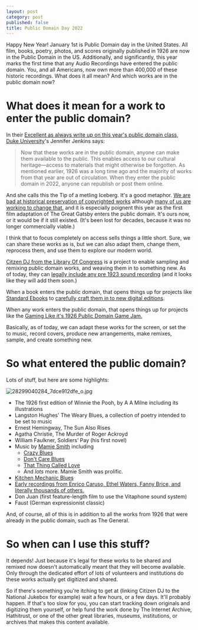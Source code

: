 ```yaml
---
layout: post
category: post
published: false
title: Public Domain Day 2022
---
```

Happy New Year! January 1st is Public Domain day in the United States. All film, books, poetry, photos, and scores originally published in 1926 are now in the Public Domain in the US. Additionally, and significantly, this year marks the first time that any Audio Recordings have entered the public domain. You, and all Americans, now own more than 400,000 of these historic recordings. What does it all mean? And which works are in the public domain now? 

# What does it mean for a work to enter the public domain? 

In their [Excellent as always write up on this year's public domain class, Duke University](https://web.law.duke.edu/cspd/publicdomainday/2022/)'s Jennifer Jenkins says: 

> Now that these works are in the public domain, anyone can make them available to the public. This enables access to our cultural heritage—access to materials that might otherwise be forgotten. As mentioned earlier, 1926 was a long time ago and the majority of works from that year are out of circulation. When they enter the public domain in 2022, anyone can republish or post them online.

And she calls this the Tip of a metling Iceberg. It's a good metaphor. [We are bad at historical preservation of copyrighted works](http://ajroach42.com/we-are-terrible-stewards-of-history/) although [many of us are working to change that](http://ajroach42.com/better-film-preservation/), and it is especially poignent this year as the first film adaptation of The Great Gatsby enters the public domain. It's ours now, or it would be if it still existed. (It's been lost for decades, because it was no longer commercially viable.) 

I think that to focus completely on access sells things a little short. Sure, we can share these works as is, but we can also adapt them, change them, reprocess them, and use them to explore our modern world. 

[Citzen DJ from the Library Of Congress](https://citizen-dj.labs.loc.gov/about/) is a project to enable sampling and remixing public domain works, and weaving them in to something new. As of today, they can [legally include any pre 1923 sound recording](https://citizen-dj.labs.loc.gov/public-domain-2022/) (and it looks like they will add them soon.) 

When a book enters the public domain, that opens things up for projects like [Standard Ebooks](https://standardebooks.org/ebooks) to [carefully craft them in to new digital editions](https://standardebooks.org/contribute/producing-an-ebook-step-by-step).

When any work enters the public domain, that opens things up for projects like the [Gaming Like it's 1926 Public Domain Game Jam.](https://itch.io/jam/gaming-like-its-1926)

Basically, as of today, we can adapt these works for the screen, or set the to music, record covers, produce new arrangements, make remixes, sample, and create something new. 

# So what entered the public domain? 

Lots of stuff, but here are some highlights: 

![28299040284_7dce912dfe_o.jpg]({{site.baseurl}}/images/28299040284_7dce912dfe_o.jpg)


- The 1926 first edition of Winnie the Pooh, by A A Milne including its illustrations
- Langston Hughes' The Weary Blues, a collection of poetry intended to be set to music 
- Ernest Hemingway, The Sun Also Rises
- Agatha Christie, The Murder of Roger Ackroyd
- William Faulkner, Soldiers’ Pay (his first novel)
- Music by [Mamie Smith](https://en.wikipedia.org/wiki/Mamie_Smith) including 
	- [Crazy Blues](https://archive.org/details/MamieSmithHerJazzHounds)
    - [Don't Care Blues](https://archive.org/details/78_dont-care-blues_mamie-smith-and-her-jazz-hounds_gbia0295925b/DON'T+CARE+BLUES+-+MAMIE+SMITH+AND+HER+JAZZ+HOUNDS.flac)
    - [That Thing Called Love](https://archive.org/details/1921-USA-Archives-1921-02-21-Mamie-Smiths-Jazz-Hounds-That-Thing-Called-Love) 
    - And *lots* more. Mamie Smith was prolific. 
- [Kitchen Mechanic Blues](https://archive.org/details/78_kitchen-mechanic-blues_excelsior-quartette_gbia0265543b/Kitchen+Mechanic+Blues+-+Excelsior+Quartette.flac) 
- [Early recordings from Enrico Caruso, Ethel Waters, Fanny Brice, and literally thousands of others.](https://archive.org/details/georgeblood?query=date%3A%5B%2A+TO+1922%5D&sort=-date&page=4) 
- Don Juan (first feature-length film to use the Vitaphone sound system)
- Faust (German expressionist classic)

And, of course, all of this is in addition to all the works from 1926 that were already in the public domain, such as The General. 

# So when can I use this stuff? 

It depends! Just because it's legal for these works to be shared and remixed now doesn't automatically meant that they will become available. Only through the dedicated effort of lots of volunteers and institutions do these works actually get digitized and shared. 

So if there's something you're itching to get at (linking Citizen DJ to the National Jukebox for example) wait a few hours, or a few days. It'll probably happen. If that's too slow for you, you can start tracking down originals and digitizing them yourself, or help fund the work done by The Internet Archive, Hathitrust, or one of the other great libraries, museums, institutions, or archives that makes this content available. 
    
    
    
    
    
    
    
    